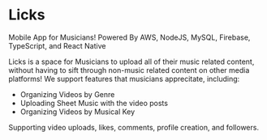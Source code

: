 # Licks

Mobile App for Musicians!
Powered By AWS, NodeJS, MySQL, Firebase, TypeScript, and React Native

Licks is a space for Musicians to upload all of their music related content, without having to sift through non-music related content on other media platforms!
We support features that musicians apprecitate, including:

- Organizing Videos by Genre
- Uploading Sheet Music with the video posts
- Organizing Videos by Musical Key

Supporting video uploads, likes, comments, profile creation, and followers.
